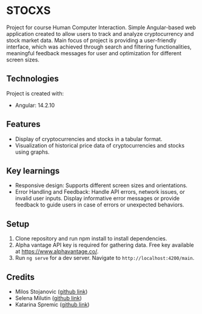 # STOCXS

Project for course Human Computer Interaction. 
Simple Angular-based web application created to allow users to track and analyze cryptocurrency and stock market data. 
Main focus of project is providing a user-friendly interface, which was achieved through search and filtering functionalities, meaningful feedback messages for user and optimization for different screen sizes.

## Technologies

Project is created with:

* Angular: 14.2.10

## Features

* Display of cryptocurrencies and stocks in a tabular format.
* Visualization of historical price data of cryptocurrencies and stocks using graphs.

## Key learnings
* Responsive design:
	Supports different screen sizes and orientations.
* Error Handling and Feedback:
	Handle API errors, network issues, or invalid user inputs. Display informative error messages or provide feedback to guide users in case of errors or unexpected behaviors.

## Setup

1. Clone repository and run npm install to install dependencies.
2. Alpha vantage API key is required for gathering data. Free key available at https://www.alphavantage.co/.
3. Run `ng serve` for a dev server. Navigate to `http://localhost:4200/main`. 


## Credits

* Milos Stojanovic ([github link](https://github.com/miloss01))
* Selena Milutin ([github link](https://github.com/SelenaMilutin))
* Katarina Spremic ([github link](https://github.com/s-katarina))
